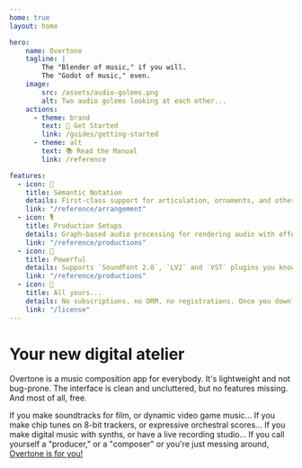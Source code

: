 ```yaml
---
home: true
layout: home

hero:
    name: Overtone
    tagline: |
        The "Blender of music," if you will.
        The "Godot of music," even.
    image:
        src: /assets/audio-golems.png
        alt: Two audio golems looking at each other...
    actions:
      - theme: brand
        text: 🎹 Get Started
        link: /guides/getting-started
      - theme: alt
        text: 📚 Read the Manual
        link: /reference

features:
  - icon: 🎵
    title: Semantic Notation
    details: First-class support for articulation, ornaments, and other expressive notation WITH playback, right in your piano roll;
    link: "/reference/arrangement"
  - icon: 🎙️
    title: Production Setups
    details: Graph-based audio processing for rendering audio with effects, recording clips or performing life, who knows!;
    link: "/reference/productions"
  - icon: 🎸
    title: Powerful
    details: Supports `SoundFont 2.0`, `LV2` and `VST` plugins you know and love, as well as the brand new `MUSi` format;
    link: "/reference/productions"
  - icon: 🎁
    title: All yours...
    details: No subscriptions, no DRM, no registrations. Once you download it, the editor and your art are yours. Forever.
    link: "/license"
---
```


# Your new digital atelier

Overtone is a music composition app for everybody. It's lightweight and not bug-prone.
The interface is clean and uncluttered, but no features missing. And most of all, free.

If you make soundtracks for film, or dynamic video game music...
If you make chip tunes on 8-bit trackers, or expressive orchestral scores...
If you make digital music with synths, or have a live recording studio...
If you call yourself a "producer," or a "composer" or you're just messing around,
[Overtone is for you!](./guides/user)